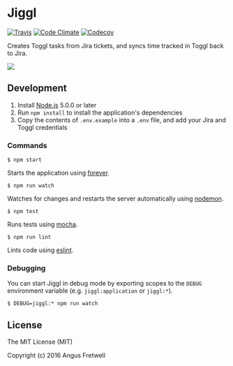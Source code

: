 Jiggl
=====

[![Travis](https://img.shields.io/travis/angusfretwell/jiggl/master.svg)](https://travis-ci.org/angusfretwell/jiggl)
[![Code Climate](https://img.shields.io/codeclimate/github/angusfretwell/jiggl.svg)](https://codeclimate.com/github/angusfretwell/jiggl)
[![Codecov](https://img.shields.io/codecov/c/github/angusfretwell/jiggl.svg)](https://codecov.io/github/angusfretwell/jiggl)

Creates Toggl tasks from Jira tickets, and syncs time tracked in Toggl back to Jira.

![](http://i.imgur.com/MVSfOkZ.gif)

Development
-----------

1. Install [Node.js](https://nodejs.org/en/) 5.0.0 or later
2. Run `npm install` to install the application's dependencies
3. Copy the contents of `.env.example` into a `.env` file, and add your Jira and Toggl credentials

### Commands

```
$ npm start
```

Starts the application using [forever](https://github.com/foreverjs/forever).

```
$ npm run watch
```

Watches for changes and restarts the server automatically using [nodemon](https://github.com/remy/nodemon).

```
$ npm test
```

Runs tests using [mocha](http://mochajs.org).

```
$ npm run lint
```

Lints code using [eslint](http://eslint.org).

### Debugging

You can start Jiggl in debug mode by exporting scopes to the `DEBUG` environment variable (e.g. `jiggl:application` or `jiggl:*`).

```
$ DEBUG=jiggl:* npm run watch
```

License
-------

The MIT License (MIT)

Copyright (c) 2016 Angus Fretwell
